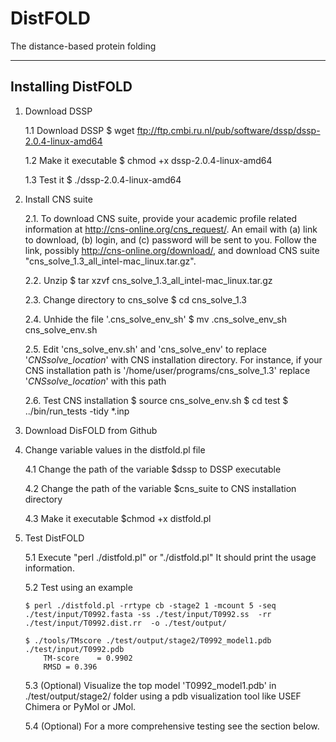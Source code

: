 # DistFOLD
The distance-based protein folding


--------------------------------------------------------------------------------
Installing DistFOLD
--------------------------------------------------------------------------------

1. Download DSSP

   1.1 Download DSSP
       $ wget ftp://ftp.cmbi.ru.nl/pub/software/dssp/dssp-2.0.4-linux-amd64
       
   1.2 Make it executable
       $ chmod +x dssp-2.0.4-linux-amd64
       
   1.3 Test it
       $ ./dssp-2.0.4-linux-amd64

2. Install CNS suite

   2.1. To download CNS suite, provide your academic profile related 
        information at http://cns-online.org/cns_request/. An email
        with (a) link to download, (b) login, and (c) password
        will be sent to you. Follow the link, possibly
        http://cns-online.org/download/, and download 
        CNS suite "cns_solve_1.3_all_intel-mac_linux.tar.gz".
        
   2.2. Unzip
        $ tar xzvf cns_solve_1.3_all_intel-mac_linux.tar.gz
        
   2.3. Change directory to cns_solve
        $ cd cns_solve_1.3
        
   2.4. Unhide the file '.cns_solve_env_sh'
        $ mv .cns_solve_env_sh cns_solve_env.sh
        
   2.5. Edit 'cns_solve_env.sh' and 'cns_solve_env' to replace
        '_CNSsolve_location_' with CNS installation directory.
        For instance, if your CNS installation path is
        '/home/user/programs/cns_solve_1.3' replace
        '_CNSsolve_location_' with this path
        
   2.6. Test CNS installation
        $ source cns_solve_env.sh
        $ cd test 
        $ ../bin/run_tests -tidy *.inp
 
3. Download DisFOLD from Github

4. Change variable values in the  distfold.pl file

   4.1 Change the path of the variable $dssp to DSSP executable
   
   4.2 Change the path of the variable $cns_suite 
       to CNS installation directory
       
   4.3 Make it executable
       $chmod +x distfold.pl
  
5. Test DistFOLD

   5.1 Execute "perl ./distfold.pl" or "./distfold.pl"
       It should print the usage information.
       
   5.2 Test using an example
   
       $ perl ./distfold.pl -rrtype cb -stage2 1 -mcount 5 -seq ./test/input/T0992.fasta -ss ./test/input/T0992.ss  -rr ./test/input/T0992.dist.rr  -o ./test/output/
       
       $ ./tools/TMscore ./test/output/stage2/T0992_model1.pdb  ./test/input/T0992.pdb    
           TM-score    = 0.9902
           RMSD = 0.396
       
   5.3 (Optional) Visualize the top model 'T0992_model1.pdb' 
       in ./test/output/stage2/ folder using a pdb visualization tool
       like USEF Chimera or PyMol or JMol.   
       
   5.4 (Optional) For a more comprehensive testing see the section below.


   
